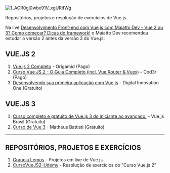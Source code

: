 ![1_ACR0gj0wbx91V_xgURifWg](https://user-images.githubusercontent.com/37590954/130165370-a87472db-94f0-4edf-8a22-0a8f3e4994ef.png)

Repositórios, projetos e resolução de exercícios de Vue.js

Na live [Desenvolvimento Front-end com Vue.js com Maiatto Dev - Vue 2 ou 3? Como começar? Dicas do framework!](https://www.youtube.com/watch?v=EMLAqJvSZJ8) o Maiatto Dev recomendou estudar a versão 2 antes da versão 3 do Vue.js:

## VUE.JS 2

1. [Vue.js 2 Completo](https://www.origamid.com/curso/vue-js-completo/) - Origamid (Pago)
1. [Curso Vue JS 2 - O Guia Completo (incl. Vue Router & Vuex)](https://www.udemy.com/course/vue-js-completo/) - Cod3r (Pago)
1. [Desenvolvendo sua primeira aplicação com Vue.js](https://digitalinnovation.one/cursos/desenvolvendo-sua-primeira-aplicacao-com-vuejs) - Digital Innovation One (Gratuito)

## VUE.JS 3

1. [Curso completo e gratuito de Vue.js 3 do iniciante ao avançado.](https://treinamento.vuejsbrasil.org/) - Vue.js Brasil (Gratuito)
1. [Curso de Vue 3](https://www.youtube.com/playlist?list=PLnDvRpP8BnezDglaAvtWgQXzsOmXUuRHL) - Matheus Battisti (Gratuito)

---

## REPOSITÓRIOS, PROJETOS E EXERCÍCIOS

1. [Graucia Lemos](https://github.com/Darlley/glaucia-lemos) - Projetos em live de Vue.js
1. [CursoVueJS2-Udemy](https://github.com/Darlley/CursoVueJS2-Udemy) - Resolução de exercícios do "Curso Vue.js 2"
